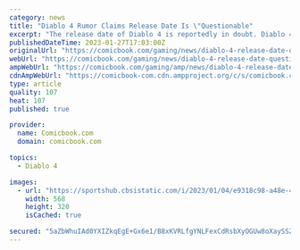 ```yaml
---
category: news
title: "Diablo 4 Rumor Claims Release Date Is \"Questionable"
excerpt: "The release date of Diablo 4 is reportedly in doubt. Diablo 4 is one of the most anticipated games of 2023 and it comes after almost a whole decade of Diablo 3. The franchise is slated to make its ..."
publishedDateTime: 2023-01-27T17:03:00Z
originalUrl: "https://comicbook.com/gaming/news/diablo-4-release-date-questionable/"
webUrl: "https://comicbook.com/gaming/news/diablo-4-release-date-questionable/"
ampWebUrl: "https://comicbook.com/gaming/amp/news/diablo-4-release-date-questionable/"
cdnAmpWebUrl: "https://comicbook-com.cdn.ampproject.org/c/s/comicbook.com/gaming/amp/news/diablo-4-release-date-questionable/"
type: article
quality: 107
heat: 107
published: true

provider:
  name: Comicbook.com
  domain: comicbook.com

topics:
  - Diablo 4

images:
  - url: "https://sportshub.cbsistatic.com/i/2023/01/04/e9318c98-a48e-403c-b1e9-06060f83a42b/2023-video-game-anticipated-2.jpg?width=568&height=320"
    width: 568
    height: 320
    isCached: true

secured: "5aZbWhuIAd0YXIZkqEgE+Gx6e1/B8xKVRLfgYNLFexCdRsbXyOGUw8oXaySSZhOkipCuk5L5aMTU8UywBAWCSd+tdwsuPqkInnHlL21OJIwv6jUmTBeER/+2oCB6ZQZdAKoKolYSbBWtOfA4MHY85arGvTYL06JxBWDBiCOfRAbPiIBzjiY6jc7Z2Kq6BKz67+c1v7ZiC3vdq6++seuz88QXzKnbEZRw+X/+DS0cTQ0bVov6C1FUaVUSm1KfXkGoqgcg8YtR43xamAC4YqWIjHGyh7T5CT+V4hyDuBuT8lI+w+TTyi6l+AY3HtXjyXavPbHSC4sl4E54HlDhNHjAH07hL0Lo/EUTYwgoTSB1VBg=;j9sNZ9cCVvjceqMUQ7PDzw=="
---
```


